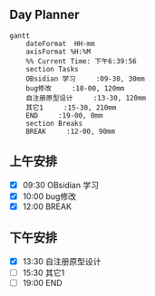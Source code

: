 ## Day Planner
```mermaid
gantt
    dateFormat  HH-mm
    axisFormat %H:%M
    %% Current Time: 下午6:39:56
    section Tasks
    OBsidian 学习     :09-30, 30mm
    bug修改     :10-00, 120mm
    自注册原型设计     :13-30, 120mm
    其它1     :15-30, 210mm
    END     :19-00, 0mm
    section Breaks
    BREAK     :12-00, 90mm
```

## 上午安排
- [x] 09:30 OBsidian 学习
- [x] 10:00 bug修改
- [x] 12:00 BREAK

## 下午安排
- [x] 13:30 自注册原型设计
- [ ] 15:30 其它1
- [ ] 19:00 END